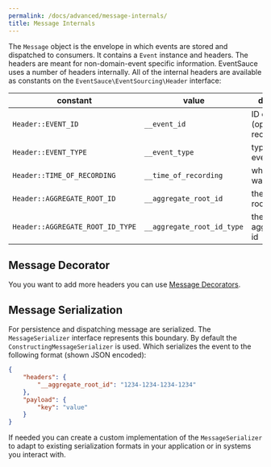 ```yaml
---
permalink: /docs/advanced/message-internals/
title: Message Internals
---
```


The `Message` object is the envelope in which events are stored and
dispatched to consumers. It contains a `Event` instance and headers.
The headers are meant for non-domain-event specific information.
EventSauce uses a number of headers internally. All of the internal
headers are available as constants on the `EventSauce\EventSourcing\Header`
interface:

constant | value | description
--- | --- | ---
`Header::EVENT_ID` | `__event_id` | ID of the event (optional but recommended)
`Header::EVENT_TYPE` | `__event_type` | type of the event
`Header::TIME_OF_RECORDING` | `__time_of_recording` | when the event was recorded
`Header::AGGREGATE_ROOT_ID` | `__aggregate_root_id` | the aggregate root id
`Header::AGGREGATE_ROOT_ID_TYPE` | `__aggregate_root_id_type` | the type of aggregate root id

## Message Decorator

You you want to add more headers you can use [Message Decorators](/docs/advanced/message-decoration/).

## Message Serialization

For persistence and dispatching message are serialized. The `MessageSerializer` interface
represents this boundary. By default the `ConstructingMessageSerializer` is used. Which
serializes the event to the following format (shown JSON encoded):

```json
{
    "headers": {
        "__aggregate_root_id": "1234-1234-1234-1234"
    },
    "payload": {
        "key": "value"
    }
}
```

If needed you can create a custom implementation of the `MessageSerializer` to adapt to
existing serialization formats in your application or in systems you interact with.